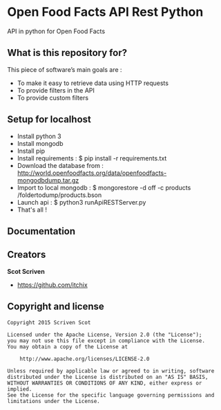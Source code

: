 # Open Food Facts API Rest Python #

API in python for Open Food Facts

## What is this repository for? 

This piece of software’s main goals are :
* To make it easy to retrieve data using HTTP requests
* To provide filters in the API
* To provide custom filters


## Setup for localhost

* Install python 3
* Install mongodb
* Install pip
* Install requirements : 
    $ pip install -r requirements.txt
* Download the database from : http://world.openfoodfacts.org/data/openfoodfacts-mongodbdump.tar.gz
* Import to local mongodb : 
    $ mongorestore -d off -c products /foldertodump/products.bson
* Launch api : 
    $ python3 runApiRESTServer.py 
* That's all !

## Documentation

## Creators

**Scot Scriven**
- <https://github.com/itchix>

## Copyright and license

    Copyright 2015 Scriven Scot
    
    Licensed under the Apache License, Version 2.0 (the "License");
    you may not use this file except in compliance with the License.
    You may obtain a copy of the License at
    
        http://www.apache.org/licenses/LICENSE-2.0
    
    Unless required by applicable law or agreed to in writing, software
    distributed under the License is distributed on an "AS IS" BASIS,
    WITHOUT WARRANTIES OR CONDITIONS OF ANY KIND, either express or implied.
    See the License for the specific language governing permissions and
    limitations under the License.
